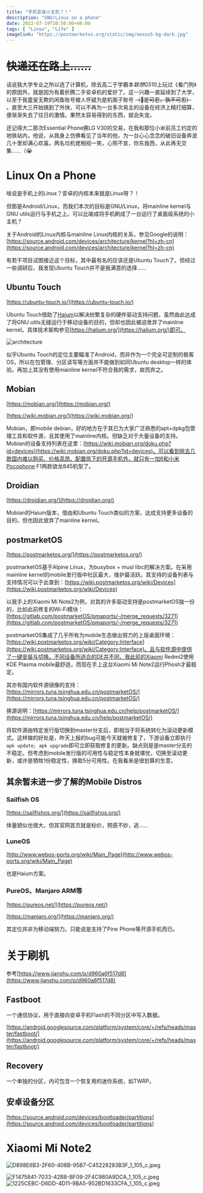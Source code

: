 ```yaml
---
title: "手机变身小主机？！"
description: "GNU/Linux on a phone"
date: 2022-07-19T10:50:06+08:00
tags: [ "Linux", "Life" ]
imagelink: "https://postmarketos.org/static/img/nexus5-bg-dark.jpg"
---
```


# ~~快递还在路上……~~

话说我大学专业之所以选了计算机，除去高二于学霸本*联想G510*上玩过《看门狗》的原因外，就是因为有着折腾二手安卓机的爱好了。这一兴趣一直延续到了大学，以至于我童叟无欺的闲鱼账号被人怀疑为是机贩子账号 ~~（😤是可忍，孰不可忍）~~ 。直至大三开始搞到了外快，可以不再为一台多次易主的设备在经济上精打细算，便渐渐失去了往日的激情。果然太容易得到的东西，就会失宠。

还记得大二那次Essential Phone换LG V30的交易，在我和那位小米前员工约定的地铁站内，他说，从我身上仿佛看见了当年的他，为一台心心念念的破旧设备奔波几十里却满心欢喜。两名垃机佬相视一笑，心照不宣，你东我西，从此再无交集……（😭

# Linux On a Phone

啥说是手机上的Linux？安卓的内核本来就是Linux呀？！

但那是Android/Linux，而我们本次的目标是GNU/Linux，将mainline kernel与GNU utils运行与手机之上。可以比喻成将手机刷成了一台运行了桌面级系统的小主机？

关于Android的Linux内核与mainline Linux内核的关系，参见Google的说明：[https://source.android.com/devices/architecture/kernel?hl=zh-cn](https://source.android.com/devices/architecture/kernel?hl=zh-cn)

有若干项目试图接近这个目标，其中最有名的应该还是Ubuntu Touch了。但经过一些调研后，我发现Ubuntu Touch并不是我满意的选择……

## Ubuntu Touch

[https://ubuntu-touch.io/](https://ubuntu-touch.io/)

Ubuntu Touch借助了[Haium](https://halium.org/)以解决纷繁复杂的硬件驱动支持问题，虽然由此达成了将GNU utils无缝运行于移动设备的目的，但却也因此被迫舍弃了mainline kernel。具体技术架构参见[https://halium.org/](https://halium.org/)即可。

![architecture](https://halium.org/img/architecture.png)

似乎Ubuntu Touch的定位主要瞄准了Android，而非作为一个完全可定制的极客OS，所以在包管理、分区读写等方面并不能做到如同Ubuntu desktop一样的体验。再加上其没有使用mainline kernel不符合我的需求，故而弃之。

## Mobian

[https://mobian.org/](https://mobian.org/)

[https://wiki.mobian.org/](https://wiki.mobian.org/)

Mobian，即mobile debian，好的地方在于其已为大家广泛熟悉的apt+dpkg包管理工具和软件源，且其使用了mainline内核。但缺乏对于大量设备的支持。Mobian的设备支持列表在这里：[https://wiki.mobian.org/doku.php?id=devices](https://wiki.mobian.org/doku.php?id=devices)。可以看到除去几款国内难以购买、价格高昂、配置低下的开源手机外，就只有一加6和小米Pocophone F1两款骁龙845机型了。

## Droidian

[https://droidian.org/](https://droidian.org/)

Mobian的Haium版本，借由和Ubuntu Touch类似的方案，达成支持更多设备的目的。但也因此放弃了mainline kernel。

## postmarketOS

[https://postmarketos.org/](https://postmarketos.org/)

postmarketOS基于Alpine Linux，为busybox + musl libc的解决方案。在采用mainline kernel的mobile发行版中社区最大，维护最活跃。其支持的设备列表与支持情况可以于此查到：[https://wiki.postmarketos.org/wiki/Devices](https://wiki.postmarketos.org/wiki/Devices)

以我手上的Xiaomi Mi Note2为例，对其的许多驱动支持是postmarketOS独一份的，比如此前修复的Wi-Fi模块：[https://gitlab.com/postmarketOS/pmaports/-/merge_requests/3271](https://gitlab.com/postmarketOS/pmaports/-/merge_requests/3271)

postmarketOS集成了几乎所有为mobile生态做出努力的上层桌面环境：[https://wiki.postmarketos.org/wiki/Category:Interface](https://wiki.postmarketos.org/wiki/Category:Interface)。且与软件源中提供了一键安装与切换。不同设备所适合的DE并不同，我此前的Xiaomi Redmi2使用KDE Plasma mobile最舒适，而现在手上这台Xiaomi Mi Note2运行Phosh才最稳定。

其亦有国内软件源镜像的支持：[https://mirrors.tuna.tsinghua.edu.cn/postmarketOS/](https://mirrors.tuna.tsinghua.edu.cn/postmarketOS/)

换源说明：[https://mirrors.tuna.tsinghua.edu.cn/help/postmarketOS/](https://mirrors.tuna.tsinghua.edu.cn/help/postmarketOS/)

将软件源由特定发行版切换到master分支后，即相当于将系统转化为滚动更新模式。这样做的好处是，昨天上报的bug可能今天就被修复了，下游设备立即执行`apk update; apk upgrade`即可立即获取修复的更新。缺点则是是master分支的不稳定。但考虑到mobile发行版的可用性与稳定性本身就堪忧，切换至滚动更新，或许是牺牲1份稳定性，换取5分可用性。在我看来是很划算的生意。

## 其余暂未进一步了解的Mobile Distros

### Sailfish OS

[https://sailfishos.org/](https://sailfishos.org/)

体量貌似也很大，但其官网首页就是标价，预感不妙，逃……

### LuneOS

[http://www.webos-ports.org/wiki/Main_Page](http://www.webos-ports.org/wiki/Main_Page)

也是Haium方案。

### PureOS、Manjaro ARM等

[https://pureos.net/](https://pureos.net/)

[https://manjaro.org/](https://manjaro.org/)

其定位并非为移动端努力。只能说是支持了Pine Phone等开源手机而已。

# 关于刷机

参考[https://www.jianshu.com/p/d960a6f517d8](https://www.jianshu.com/p/d960a6f517d8)

## Fastboot

一个通信协议，用于直接向安卓手机Flash的不同分区中写入数据。

[https://android.googlesource.com/platform/system/core/+/refs/heads/master/fastboot/](https://android.googlesource.com/platform/system/core/+/refs/heads/master/fastboot/)

## Recovery

一个单独的分区，内可包含一个恢复用的迷你系统，如TWRP。

## 安卓设备分区

[https://source.android.com/devices/bootloader/partitions](https://source.android.com/devices/bootloader/partitions)



# Xiaomi Mi Note2

![D898E6B3-2F60-408B-95B7-C45228283B3F_1_105_c.jpeg](https://s2.loli.net/2022/08/11/LDPaqzpkYbAgtOE.jpg)

![F1475841-7033-42B8-BF09-2F4C980A9DCA_1_105_c.jpeg](https://s2.loli.net/2022/08/11/qTRoSm39YZvIABV.jpg)![1225CEBC-D6DD-4D11-9BA5-952BD1633CFA_1_105_c.jpeg](https://s2.loli.net/2022/08/11/aFuvVG8DqTpSUsg.jpg)
